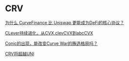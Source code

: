 # CRV

[为什么 CurveFinance 比 Uniswap 更能成为DeFi的核心协议？](https://news.marsbit.co/20230127105547048471.html)

[CLever持续进化，从CVX,clevCVX到abcCVX](https://mirror.xyz/darkforest.eth/gQuWj8-HKOxmCPKdx9etmCPGSylXWmXSVjRm-C\_G2wE)

[Conic的出现，能改变Curve War的贿选格局吗？](https://www.odaily.news/post/5184813)

[CRV将超越UNI](https://news.marsbit.cc/20230127105547048471.html)
